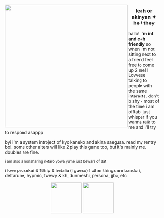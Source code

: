 <p align="center"> 
  <img src="https://media1.tenor.com/m/Gtp3CN94vU8AAAAC/rui-rui-kamishiro.gif" align="left" style="width: 400px;">
</p>
<h3><p align="center">
leah or akinyan ✦  he / they</h3>
</p>

<p align="left">
hallo! <b>i'm int and c+h friendly</b> so when i'm not sitting next to a friend feel free to come up 2 me! I Lovveee talking to people with the same interests. don't b shy - most of the time i am offtab, just whisper if you wanna talk to me and i'll try to respond asappp

byi i'm a system introject of kyo kaneko and akina saegusa. read my rentry boi. some other alters will like 2 play this game too, but it's mainly me. doubles are fine.
</p>

<sub>i am also a nonsharing netaro yowa yume just beware of dat</sub>

i love prosekai & 18trip & hetalia (i guess) ! other things are bandori, deltarune, hypmic, twewy & kh, dunmeshi, persona, jjba, etc
<p align="center"> 
  <img src="https://64.media.tumblr.com/d51e212bc28daeb7f5e53b5a2fd786a1/0baf6f1b405bb562-c6/s100x200/153c33ed1e8b3ebb7ab2cd244da5005380a2a5c5.gifv" align="center" style="width: 100px;">   <img src="https://64.media.tumblr.com/e960ef5b90706c77098cec98b72c2608/c8e11940d738689b-fe/s100x200/902bbc19de6e026561a8bf30236a23204ffb8338.gifv" align="center" style="width: 100px;">
</p>
